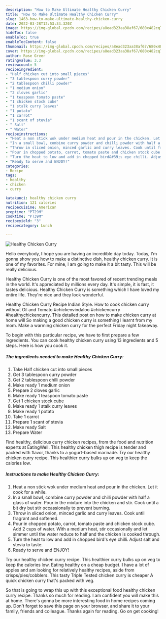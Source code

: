 ```yaml
---
description: "How to Make Ultimate Healthy Chicken Curry"
title: "How to Make Ultimate Healthy Chicken Curry"
slug: 1463-how-to-make-ultimate-healthy-chicken-curry
date: 2022-03-28T12:53:34.320Z
image: https://img-global.cpcdn.com/recipes/a8ead323aa38af67/680x482cq70/healthy-chicken-curry-recipe-main-photo.jpg
hideToc: false
enableToc: true
enableTocContent: false
thumbnail: https://img-global.cpcdn.com/recipes/a8ead323aa38af67/680x482cq70/healthy-chicken-curry-recipe-main-photo.jpg
cover: https://img-global.cpcdn.com/recipes/a8ead323aa38af67/680x482cq70/healthy-chicken-curry-recipe-main-photo.jpg
author: Rose Greer
ratingvalue: 3.3
reviewcount: 5
recipeingredient:
- "Half chicken cut into small pieces"
- "3 tablespoon curry powder"
- "2 tablespoon chilli powder"
- "1 medium onion"
- "2 cloves garlic"
- "1 teaspoon tomato paste"
- "1 chicken stock cube"
- "1 stalk curry leaves"
- "1 potato"
- "1 carrot"
- "1 scant of stevia"
- " Salt"
- " Water"
recipeinstructions:
- "Heat a non stick wok under medium heat and pour in the chicken. Let it cook for a while."
- "In a small bowl, combine curry powder and chilli powder with half a glass of water. Pour in the mixture into the chicken and stir. Cook until a bit dry but stir occassionally to prevent burning."
- "Throw in sliced onion, minced garlic and curry leaves. Cook until fragrant and softened."
- "Pour in chopped potato, carrot, tomato paste and chicken stock cube. Add 2 cups of water. With a medium heat, stir occasionally and let simmer until the water reduce to half and the chicken is cooked through."
- "Turn the heat to low and add in chopped bird&#39;s eye chilli. Adjust salt and stevia to taste."
- "Ready to serve and ENJOY!"
categories:
- Recipe
tags:
- healthy
- chicken
- curry

katakunci: healthy chicken curry 
nutrition: 121 calories
recipecuisine: American
preptime: "PT29M"
cooktime: "PT39M"
recipeyield: "3"
recipecategory: Lunch

---
```



![Healthy Chicken Curry](https://img-global.cpcdn.com/recipes/a8ead323aa38af67/680x482cq70/healthy-chicken-curry-recipe-main-photo.jpg)

Hello everybody, I hope you are having an incredible day today. Today, I'm gonna show you how to make a distinctive dish, healthy chicken curry. It is one of my favorites. For mine, I am going to make it a bit tasty. This will be really delicious.

Healthy Chicken Curry is one of the most favored of recent trending meals in the world. It's appreciated by millions every day. It's simple, it is fast, it tastes delicious. Healthy Chicken Curry is something which I have loved my entire life. They're nice and they look wonderful.

Healthy Chicken Curry Recipe Indian Style. How to cook chicken curry without Oil and Tomato #chickenvindaloo #chickencurry #healthychickencurry. This detailed post on how to make chicken curry at home will So making a good chicken curry is something I learnt from my mom. Make a warming chicken curry for the perfect Friday night fakeaway.


To begin with this particular recipe, we have to first prepare a few ingredients. You can cook healthy chicken curry using 13 ingredients and 5 steps. Here is how you cook it.

<!--inarticleads1-->

##### The ingredients needed to make Healthy Chicken Curry:

1. Take Half chicken cut into small pieces
1. Get 3 tablespoon curry powder
1. Get 2 tablespoon chilli powder
1. Make ready 1 medium onion
1. Prepare 2 cloves garlic
1. Make ready 1 teaspoon tomato paste
1. Get 1 chicken stock cube
1. Make ready 1 stalk curry leaves
1. Make ready 1 potato
1. Take 1 carrot
1. Prepare 1 scant of stevia
1. Make ready  Salt
1. Prepare  Water


Find healthy, delicious curry chicken recipes, from the food and nutrition experts at EatingWell. This healthy chicken thigh recipe is tender and packed with flavor, thanks to a yogurt-based marinade. Try our healthy chicken curry recipe. This healthier curry bulks up on veg to keep the calories low. 

<!--inarticleads2-->

##### Instructions to make Healthy Chicken Curry:

1. Heat a non stick wok under medium heat and pour in the chicken. Let it cook for a while.
1. In a small bowl, combine curry powder and chilli powder with half a glass of water. Pour in the mixture into the chicken and stir. Cook until a bit dry but stir occassionally to prevent burning.
1. Throw in sliced onion, minced garlic and curry leaves. Cook until fragrant and softened.
1. Pour in chopped potato, carrot, tomato paste and chicken stock cube. Add 2 cups of water. With a medium heat, stir occasionally and let simmer until the water reduce to half and the chicken is cooked through.
1. Turn the heat to low and add in chopped bird&#39;s eye chilli. Adjust salt and stevia to taste.
1. Ready to serve and ENJOY!

Try our healthy chicken curry recipe. This healthier curry bulks up on veg to keep the calories low. Eating healthy on a cheap budget. I have a lot of apples and am looking for relatively healthy recipes, aside from crisps/pies/cobblers. This tasty Triple Tested chicken curry is cheaper A quick chicken curry that&#39;s packed with veg. 

So that is going to wrap this up with this exceptional food healthy chicken curry recipe. Thanks so much for reading. I am confident you will make this at home. There's gonna be more interesting food in home recipes coming up. Don't forget to save this page on your browser, and share it to your family, friends and colleague. Thanks again for reading. Go on get cooking!
